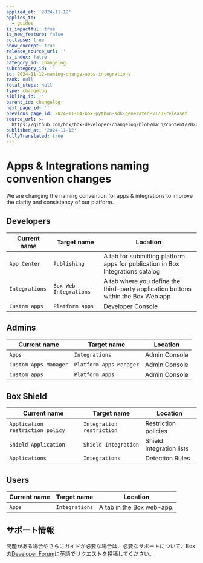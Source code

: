 ```yaml
---
applied_at: '2024-11-12'
applies_to:
  - guides
is_impactful: true
is_new_feature: false
collapse: true
show_excerpt: true
release_source_url: ''
is_index: false
category_id: changelog
subcategory_id: ''
id: 2024-11-12-naming-change-apps-integrations
rank: null
total_steps: null
type: changelog
sibling_id: ''
parent_id: changelog
next_page_id: ''
previous_page_id: 2024-11-04-box-python-sdk-generated-v170-released
source_url: >-
  https://github.com/box/box-developer-changelog/blob/main/content/2024/11-12-naming-change-apps-integrations.md
published_at: '2024-11-12'
fullyTranslated: true
---
```

# Apps & Integrations naming convention changes

We are changing the naming convention for apps & integrations to improve the clarity and consistency of our platform.

## Developers

| Current name   | Target name            | Location                                                                          |
| -------------- | ---------------------- | --------------------------------------------------------------------------------- |
| `App Center`   | `Publishing`           | A tab for submitting platform apps for publication in Box Integrations catalog    |
| `Integrations` | `Box Web Integrations` | A tab where you define the third-party application buttons within the Box Web app |
| `Custom apps`  | `Platform apps`        | Developer Console                                                                 |

<!-- more -->

## Admins

| Current name          | Target name             | Location      |
| --------------------- | ----------------------- | ------------- |
| `Apps`                | `Integrations`          | Admin Console |
| `Custom Apps Manager` | `Platform Apps Manager` | Admin Console |
| `Custom apps`         | `Platform Apps`         | Admin Console |

## Box Shield

| Current name                     | Target name               | Location                 |
| -------------------------------- | ------------------------- | ------------------------ |
| `Application restriction policy` | `Integration restriction` | Restriction policies     |
| `Shield Application`             | `Shield Integration`      | Shield integration lists |
| `Applications`                   | `Integrations`            | Detection Rules          |

## Users

| Current name | Target name    | Location                  |
| ------------ | -------------- | ------------------------- |
| `Apps`       | `Integrations` | A tab in the Box web-app. |

## サポート情報

問題がある場合やさらにガイドが必要な場合は、必要なサポートについて、Boxの[Developer Forum][1]に英語でリクエストを投稿してください。

[1]: https://forum.box.com/
